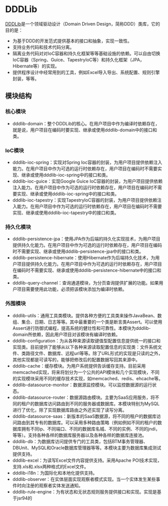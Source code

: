 DDDLib
======

[DDDLib](http://www.dayatang.org/dddlib/)是一个领域驱动设计（Domain Driven Design，简称DDD）类库，它的目的是：
* 为基于DDD的开发范式提供基本的接口和抽象，实现一致性。
* 支持业务代码和技术代码分离。
* 隔离业务代码对对IoC容器和持久化框架等等基础设施的依赖。可以自由切换IoC容器（Spring、Guice、TapestryIoC等）和持久化框架（JPA，Hibernate等）的实现。
* 提供程序设计中经常用到的工具，例如Excel导入导出、系统配置、规则引擎封装，等等。

## 模块结构

### 核心模块
* dddlib-domain：整个DDDLib的核心。在用户项目中作为编译时依赖存在，就是说，用户项目在编码时要实现、继承或使用dddlib-domain中的接口和类。

### IoC模块
* dddlib-ioc-spring：实现对Spring Ioc容器的封装，为用户项目提供依赖注入能力。在用户项目中作为可选的运行时依赖存在，用户项目在编码时不需要实现、继承或使用dddlib-ioc-spring中的接口和类。
* dddlib-ioc-guice：实现Google Guice IoC容器的封装，为用户项目提供依赖注入能力。在用户项目中作为可选的运行时依赖存在，用户项目在编码时不需要实现、继承或使用dddlib-ioc-spring中的接口和类。
* dddlib-ioc-tapestry：实现TapestryIoC容器的封装，为用户项目提供依赖注入能力。在用户项目中作为可选的运行时依赖存在，用户项目在编码时不需要实现、继承或使用dddlib-ioc-tapestry中的接口和类。

### 持久化模块
* dddlib-persistence-jpa：使用JPA作为后端的持久化实现技术，为用户项目提供持久化能力。在用户项目中作为可选的运行时依赖存在，用户项目在编码时不需要实现、继承或使用dddlib-persistence-jpa中的接口和类。
* dddlib-persistence-hibernate：使用Hibernate作为后端持久化技术，为用户项目提供持久化能力。在用户项目中作为可选的运行时依赖存在，用户项目在编码时不需要实现、继承或使用dddlib-persistence-hibernate中的接口和类。
* dddlib-query-channel：查询通道模块，为分页查询提供扩展的功能。如果用户项目需要使用此功能，必须把该模块添加为编译时依赖。

### 外围模块
* dddlib-utils：通用工具类模块。提供各种方便的工具类来操作JavaBean、数组、集合、日期、日志等等。其中最重要的一个类是断言类Assert。可以使用Assert进行防御式编程，提高系统的健壮性和可靠性。本模块为dddlib-domain所依赖，因此用户项目对该模块有编译时依赖。
* dddlib-configuration：为从各种来源读取键值型配置信息提供统一的接口和实现类。目前提供了能够从以下各种来源读取配置信息的实现类：文件系统文件、类路径文件、数据库、远程url等等。除了URL形式的实现是只读的之外，其他实现都是可读写的，能够把修改后的配置数据写回其来源中。
* dddlib-cache：缓存模块。为用户系统提供告诉缓存支持。目前采用memcached实现，将来将划分为一个公共的API模块和几个实现模块，不同的实现模块采用不同的缓存技术实现，如memcached、redis、ehcache等。
* dddlib-datasource-monitor：数据源监控模块。可以监控数据源的运行状态。
* dddlib-datasource-router：数据源路由模块。主要为SaaS应用服务，将不同的租户的数据库访问路由到不同的服务器或数据库。本模块特别为MySQL进行了优化，除了实现数据库路由之外还实现了读写分离。
* dddlib-datasource-saas：新版本的SaaS数据源，将不同的租户的数据库访问路由到其专有的数据库。可以采用多种路由策略（例如例如不同的租户的数据库拥有不同ip、不同端口、不同的数据库名城、不同的实例、不同的jndi，等等）。支持各种各样的数据库服务器以及各种各样的数据库连接池。
* dddlib-db：为数据库访问提供专门的工具类，包括BTM事务管理器、DBUnit、MySQL和Oracle数据库管理器等等。本模块主要为数据库集成测试提供支持。
* dddlib-excel：为读写Excel文件内容提供支持。采用Apache POI技术实现，支持.xls和.xlsx两种格式的Excel文件。
* dddlib-i18n：为国际化和本地化提供支持。
* dddlib-observer：在实体层面实现观察者模式实现。当一个实体发生某些事件时向注册的观察者实体发送通知。
* dddlib-rule-engine：为有状态和无状态规则服务提供接口和实现。实现是基于jsr94的